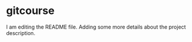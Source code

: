 # gitcourse

I am editing the README file. Adding some more details about the project description. 
